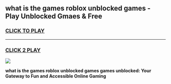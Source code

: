 
## what is the games roblox unblocked games - Play Unblocked Gmaes & Free
<h3>
<a href="https://premium.freeplayer.one?title=what_is_the_games_roblox_unblocked_games&ref=20F">CLICK TO PLAY</a></h3>
<hr>

<h3>
<a href="https://premium.freeplayer.one?title=what_is_the_games_roblox_unblocked_games&ref=20F">CLICK 2 PLAY</a>
  
</h3>

<a href="https://premium.freeplayer.one?title=what_is_the_games_roblox_unblocked_games&ref=20F/"><img src="https://clearcache.store/games.png"></a>


**what is the games roblox unblocked games games unblocked: Your Gateway to Fun and Accessible Online Gaming**

